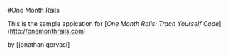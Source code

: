 #One Month Rails

This is the sample appication for
[*One Month Rails: Trach Yourself Code*] (http://onemonthrails.com)

by [jonathan gervasi]